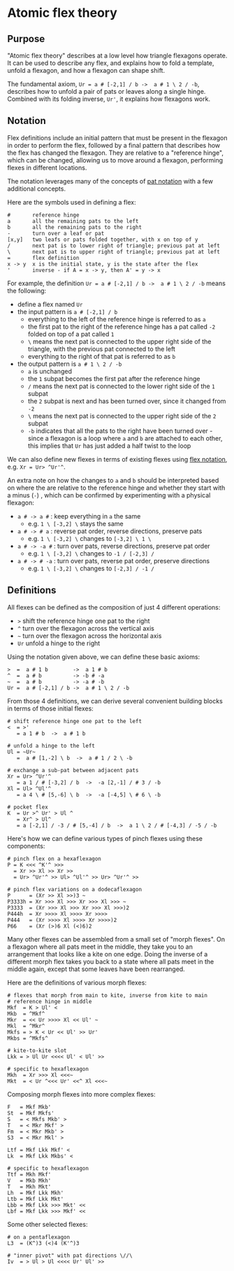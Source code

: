 # Atomic flex theory

## Purpose

"Atomic flex theory" describes at a low level how triangle flexagons operate.
It can be used to describe any flex, and explains how to fold a template, unfold a flexagon, and how a flexagon can shape shift.

The fundamental axiom, `Ur = a # [-2,1] / b ->  a # 1 \ 2 / -b`,
describes how to unfold a pair of pats or leaves along a single hinge.
Combined with its folding inverse, `Ur'`, it explains how flexagons work.

## Notation

Flex definitions include an initial pattern that must be present in the flexagon in order to perform the flex,
followed by a final pattern that describes how the flex has changed the flexagon.
They are relative to a "reference hinge", which can be changed,
allowing us to move around a flexagon, performing flexes in different locations.

The notation leverages many of the concepts of [pat notation](https://github.com/loki3/flexagonator/blob/master/docs/pat-notation.md)
with a few additional concepts.

Here are the symbols used in defining a flex:

```
#       reference hinge
a       all the remaining pats to the left
b       all the remaining pats to the right
-       turn over a leaf or pat
[x,y]   two leafs or pats folded together, with x on top of y
/       next pat is to lower right of triangle; previous pat at left
\       next pat is to upper right of triangle; previous pat at left
=       flex definition
x -> y  x is the initial state, y is the state after the flex
'       inverse - if A = x -> y, then A' = y -> x
```

For example, the definition `Ur = a # [-2,1] / b ->  a # 1 \ 2 / -b` means the following:

* define a flex named `Ur`
* the input pattern is `a # [-2,1] / b`
    * everything to the left of the reference hinge is referred to as `a`
    * the first pat to the right of the reference hinge has a pat called `-2` folded on top of a pat called `1`
    * `\` means the next pat is connected to the upper right side of the triangle, with the previous pat connected to the left
    * everything to the right of that pat is referred to as `b`
* the output pattern is `a # 1 \ 2 / -b`
    * `a` is unchanged
    * the `1` subpat becomes the first pat after the reference hinge
    * `/` means the next pat is connected to the lower right side of the `1` subpat
    * the `2` subpat is next and has been turned over, since it changed from `-2`
    * `\` means the next pat is connected to the upper right side of the `2` subpat
    * `-b` indicates that all the pats to the right have been turned over - since a flexagon is a loop where `a` and `b` are attached to each other, this implies that `Ur` has just added a half twist to the loop

We can also define new flexes in terms of existing flexes
using [flex notation](https://github.com/loki3/flexagonator/blob/master/docs/flex-notation.md),
e.g. `Xr = Ur> ^Ur'^`.

An extra note on how the changes to `a` and `b` should be interpreted based on where the are relative to the reference hinge and whether they start with a minus (`-`)
, which can be confirmed by experimenting with a physical flexagon:

* `a # -> a #` : keep everything in `a` the same
    * e.g. `1 \ [-3,2] \` stays the same
* `a # -> # a` : reverse pat order, reverse directions, preserve pats
    * e.g. `1 \ [-3,2] \` changes to `[-3,2] \ 1 \`
* `a # -> -a #` : turn over pats, reverse directions, preserve pat order
    * e.g. `1 \ [-3,2] \` changes to `-1 / [-2,3] /`
* `a # -> # -a` : turn over pats, reverse pat order, preserve directions
    * e.g. `1 \ [-3,2] \` changes to `[-2,3] / -1 /`

## Definitions

All flexes can be defined as the composition of just 4 different operations:

* `>`  shift the reference hinge one pat to the right
* `^`  turn over the flexagon across the vertical axis
* `~`  turn over the flexagon across the horizontal axis
* `Ur` unfold a hinge to the right

Using the notation given above, we can define these basic axioms:

```
>  =  a # 1 b        ->  a 1 # b
^  =  a # b          -> -b # -a
~  =  a # b          -> -a # -b
Ur =  a # [-2,1] / b ->  a # 1 \ 2 / -b
```

From those 4 definitions, we can derive several convenient building blocks in terms of those initial flexes:

```
# shift reference hinge one pat to the left
<  = >'
   = a 1 # b  ->  a # 1 b

# unfold a hinge to the left
Ul = ~Ur~
   =  a # [1,-2] \ b  ->  a # 1 / 2 \ -b

# exchange a sub-pat between adjacent pats
Xr = Ur> ^Ur'^
   = a 1 / # [-3,2] / b  ->  -a [2,-1] / # 3 / -b
Xl = Ul> ^Ul'^
   = a 4 \ # [5,-6] \ b  ->  -a [-4,5] \ # 6 \ -b

# pocket flex
K  = Ur >^ Ur' > Ul ^
   = Xr^ > Ul^
   = a [-2,1] / -3 / # [5,-4] / b  ->  a 1 \ 2 / # [-4,3] / -5 / -b
```

Here's how we can define various types of pinch flexes using these components:

```
# pinch flex on a hexaflexagon
P = K <<< ^K'^ >>>
  = Xr >> Xl >> Xr >>
  = Ur> ^Ur'^ >> Ul> ^Ul'^ >> Ur> ^Ur'^ >>

# pinch flex variations on a dodecaflexagon
P      = (Xr >> Xl >>)3 ~
P3333h = Xr >>> Xl >>> Xr >>> Xl >>> ~
P3333  = (Xr >>> Xl >>> Xr >>> Xl >>>)2
P444h  = Xr >>>> Xl >>>> Xr >>>>
P444   = (Xr >>>> Xl >>>> Xr >>>>)2
P66    = (Xr (>)6 Xl (<)6)2
```

Many other flexes can be assembled from a small set of "morph flexes".
On a flexagon where all pats meet in the middle,
they take you to an arrangement that looks like a kite on one edge.
Doing the inverse of a different morph flex takes you back to a state where all pats meet in the middle again,
except that some leaves have been rearranged.

Here are the definitions of various morph flexes:

```
# flexes that morph from main to kite, inverse from kite to main
# reference hinge in middle
Mkf  = K > Ul' <
Mkb  = ^Mkf^
Mkr  = << Ur >>>> Xl << Ul' ~
Mkl  = ^Mkr^
Mkfs = > K < Ur << Ul' >> Ur'
Mkbs = ^Mkfs^

# kite-to-kite slot
Lkk = > Ul Ur <<<< Ul' < Ul' >>

# specific to hexaflexagon
Mkh  = Xr >>> Xl <<<~
Mkt  = < Ur ^<<< Ur' <<^ Xl <<<~
```

Composing morph flexes into more complex flexes:

```
F   = Mkf Mkb'
St  = Mkf Mkfs'
S   = < Mkfs Mkb' >
T   = < Mkr Mkf' >
Fm  = < Mkr Mkb' >
S3  = < Mkr Mkl' >

Ltf = Mkf Lkk Mkf' <
Lk  = Mkf Lkk Mkbs' <

# specific to hexaflexagon
Ttf = Mkh Mkf'
V   = Mkb Mkh'
T   = Mkh Mkt'
Lh  = Mkf Lkk Mkh'
Ltb = Mkf Lkk Mkt'
Lbb = Mkf Lkk >>> Mkt' <<
Lbf = Mkf Lkk >>> Mkf' <<
```

Some other selected flexes:

```
# on a pentaflexagon
L3  = (K^)3 (<)4 (K'^)3

# "inner pivot" with pat directions \//\
Iv  = > Ul > Ul <<<< Ur' Ul' >>
```

